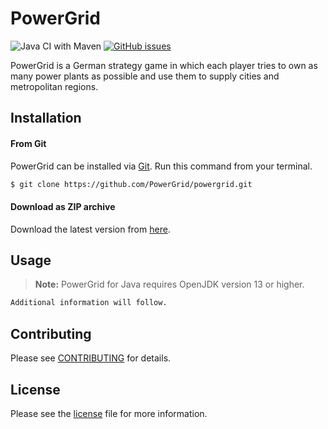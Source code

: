 # PowerGrid
![Java CI with Maven](https://github.com/PowerGrid/powergrid/workflows/Java%20CI%20with%20Maven/badge.svg)
[![GitHub issues](https://img.shields.io/github/issues/PowerGrid/powergrid)](https://github.com/PowerGrid/powergrid/issues)

PowerGrid is a German strategy game in which each player tries to own as many power plants as possible and use them to supply cities and metropolitan regions.

## Installation
#### From Git
PowerGrid can be installed via [Git](https://git-scm.com/downloads). Run this command from your terminal. 
```bash
$ git clone https://github.com/PowerGrid/powergrid.git
```
#### Download as ZIP archive
Download the latest version from [here](https://github.com/PowerGrid/powergrid/archive/master.zip).

## Usage
> **Note:** PowerGrid for Java requires OpenJDK version 13 or higher.

```bash
Additional information will follow.
```

## Contributing
Please see [CONTRIBUTING](https://github.com/PowerGrid/powergrid/blob/master/CONTRIBUTING.md) for details.

## License
Please see the [license](https://github.com/PowerGrid/powergrid/blob/master/LICENSE) file for more information.
